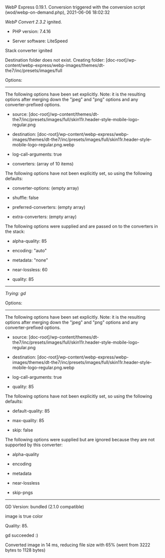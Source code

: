 WebP Express 0.19.1. Conversion triggered with the conversion script (wod/webp-on-demand.php), 2021-06-06 18:02:32

*WebP Convert 2.3.2*  ignited.
- PHP version: 7.4.16
- Server software: LiteSpeed

Stack converter ignited
Destination folder does not exist. Creating folder: [doc-root]/wp-content/webp-express/webp-images/themes/dt-the7/inc/presets/images/full

Options:
------------
The following options have been set explicitly. Note: it is the resulting options after merging down the "jpeg" and "png" options and any converter-prefixed options.
- source: [doc-root]/wp-content/themes/dt-the7/inc/presets/images/full/skin11r.header-style-mobile-logo-regular.png
- destination: [doc-root]/wp-content/webp-express/webp-images/themes/dt-the7/inc/presets/images/full/skin11r.header-style-mobile-logo-regular.png.webp
- log-call-arguments: true
- converters: (array of 10 items)

The following options have not been explicitly set, so using the following defaults:
- converter-options: (empty array)
- shuffle: false
- preferred-converters: (empty array)
- extra-converters: (empty array)

The following options were supplied and are passed on to the converters in the stack:
- alpha-quality: 85
- encoding: "auto"
- metadata: "none"
- near-lossless: 60
- quality: 85
------------


*Trying: gd* 

Options:
------------
The following options have been set explicitly. Note: it is the resulting options after merging down the "jpeg" and "png" options and any converter-prefixed options.
- source: [doc-root]/wp-content/themes/dt-the7/inc/presets/images/full/skin11r.header-style-mobile-logo-regular.png
- destination: [doc-root]/wp-content/webp-express/webp-images/themes/dt-the7/inc/presets/images/full/skin11r.header-style-mobile-logo-regular.png.webp
- log-call-arguments: true
- quality: 85

The following options have not been explicitly set, so using the following defaults:
- default-quality: 85
- max-quality: 85
- skip: false

The following options were supplied but are ignored because they are not supported by this converter:
- alpha-quality
- encoding
- metadata
- near-lossless
- skip-pngs
------------

GD Version: bundled (2.1.0 compatible)
image is true color
Quality: 85. 
gd succeeded :)

Converted image in 14 ms, reducing file size with 65% (went from 3222 bytes to 1128 bytes)
